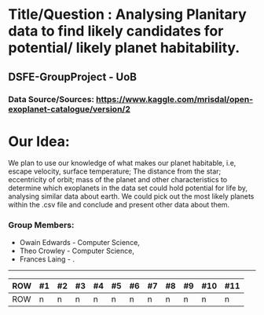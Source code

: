 
# Title/Question : Analysing Planitary data to find likely candidates for potential/ likely planet habitability.
## DSFE-GroupProject - UoB

### Data Source/Sources: https://www.kaggle.com/mrisdal/open-exoplanet-catalogue/version/2

# Our Idea:

We plan to use our knowledge of what makes our planet habitable, i.e, escape velocity, surface temperature; The distance from the star; eccentricity of orbit; mass of the planet and other characteristics to determine which exoplanets in the data set could hold potential for life by, analysing similar data about earth. We could pick out the most likely planets within the .csv file and conclude and present other data about them.

### Group Members:

* Owain Edwards - Computer Science,
* Theo Crowley - Computer Science,
* Frances Laing - .

-------------------------------------------------------

ROW | #1 | #2 | #3 | #4 | #5 | #6 | #7 | #8 | #9 | #10 | #11
--- | --- | --- | --- |--- |--- |--- |--- |--- |--- |--- |---
ROW| n | n | n | n |n | n | n | n |n | n | n
